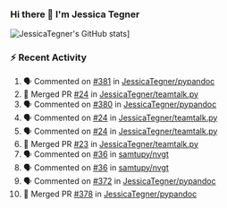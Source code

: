 ### Hi there 👋 I'm Jessica Tegner

![JessicaTegner's GitHub stats](https://github-readme-stats.vercel.app/api?username=jessicategner)]


### :zap: Recent Activity

<!--START_SECTION:activity-->
1. 🗣 Commented on [#381](https://github.com/JessicaTegner/pypandoc/pull/381#issuecomment-2494967105) in [JessicaTegner/pypandoc](https://github.com/JessicaTegner/pypandoc)
2. 🎉 Merged PR [#24](https://github.com/JessicaTegner/teamtalk.py/pull/24) in [JessicaTegner/teamtalk.py](https://github.com/JessicaTegner/teamtalk.py)
3. 🗣 Commented on [#380](https://github.com/JessicaTegner/pypandoc/issues/380#issuecomment-2481421719) in [JessicaTegner/pypandoc](https://github.com/JessicaTegner/pypandoc)
4. 🗣 Commented on [#24](https://github.com/JessicaTegner/teamtalk.py/pull/24#issuecomment-2479973956) in [JessicaTegner/teamtalk.py](https://github.com/JessicaTegner/teamtalk.py)
5. 🗣 Commented on [#24](https://github.com/JessicaTegner/teamtalk.py/pull/24#issuecomment-2471480318) in [JessicaTegner/teamtalk.py](https://github.com/JessicaTegner/teamtalk.py)
6. 🎉 Merged PR [#23](https://github.com/JessicaTegner/teamtalk.py/pull/23) in [JessicaTegner/teamtalk.py](https://github.com/JessicaTegner/teamtalk.py)
7. 🗣 Commented on [#36](https://github.com/samtupy/nvgt/pull/36#issuecomment-2440126883) in [samtupy/nvgt](https://github.com/samtupy/nvgt)
8. 🗣 Commented on [#36](https://github.com/samtupy/nvgt/pull/36#issuecomment-2440073553) in [samtupy/nvgt](https://github.com/samtupy/nvgt)
9. 🗣 Commented on [#372](https://github.com/JessicaTegner/pypandoc/pull/372#issuecomment-2440012537) in [JessicaTegner/pypandoc](https://github.com/JessicaTegner/pypandoc)
10. 🎉 Merged PR [#378](https://github.com/JessicaTegner/pypandoc/pull/378) in [JessicaTegner/pypandoc](https://github.com/JessicaTegner/pypandoc)
<!--END_SECTION:activity-->
